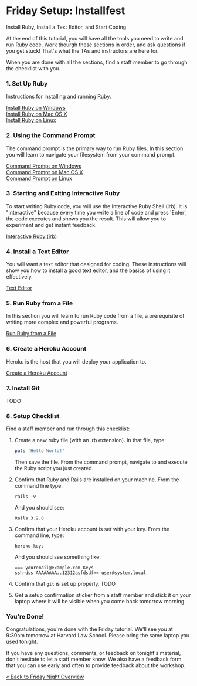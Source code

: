 # Friday Setup: Installfest


Install Ruby, Install a Text Editor, and Start Coding

At the end of this tutorial, you will have all the tools you need to write and run Ruby code. Work thourgh
these sections in order, and ask questions if you get stuck! That's what the TAs and instructors are here for.

When you are done with all the sections, find a staff member to go through the checklist with you.


### 1. Set Up Ruby
Instructions for installing and running Ruby.

[Install Ruby on Windows](/ruby_from_scratch/install/windows)  
[Install Ruby on Mac OS X](/ruby_from_scratch/install/osx)  
[Install Ruby on Linux](/ruby_from_scratch/install/linux)  


### 2. Using the Command Prompt
The command prompt is the primary way to run Ruby files. In this section you will learn to navigate your filesystem
from your command prompt.

[Command Prompt on Windows](/ruby_from_scratch/command_prompt/windows)  
[Command Prompt on Mac OS X](/ruby_from_scratch/command_prompt/osx)  
[Command Prompt on Linux](/ruby_from_scratch/command_prompt/linux)  

### 3. Starting and Exiting Interactive Ruby
To start writing Ruby code, you will use the Interactive Ruby Shell (irb). It is "interactive" because every time you 
write a line of code and press 'Enter', the code executes and shows you the result. This will allow you to experiment
and get instant feedback.

[Interactive Ruby (irb)](/ruby_from_scratch/interactive_ruby/all)  

### 4. Install a Text Editor
You will want a text editor that designed for coding. These instructions will show you how to install a good text 
editor, and the basics of using it effectively.

[Text Editor](/ruby_from_scratch/text_editor/all)  

### 5. Run Ruby from a File
In this section you will learn to run Ruby code from a file, a prerequisite of writing more complex and powerful
programs.

[Run Ruby from a File](/ruby_from_scratch/run_ruby/all)


### 6. Create a Heroku Account
Heroku is the host that you will deploy your application to.

[Create a Heroku Account](/installfest/create_a_heroku_account)

### 7. Install Git

TODO




### 8. Setup Checklist 

Find a staff member and run through this checklist:

1. Create a new ruby file (with an .rb extension). In that file, type:

    ``` ruby
    puts 'Hello World!'
    ```
    Then save the file. From the command prompt, navigate to and execute the Ruby script you just created.

2. Confirm that Ruby and Rails are installed on your machine.  From the command line type:

    ```text
    rails -v
    ```
    
    And you should see:
    
    ```text
    Rails 3.2.8
    ```
    
3. Confirm that your Heroku account is set with your key. From the
   command line, type:

    ```text
    heroku keys
    ```
    And you should see something like:

    ```text
    === youremail@example.com Keys
    ssh-dss AAAAAAAA..12312asfdsdf== user@system.local
    ```

4. Confirm that `git` is set up properly. TODO


5. Get a setup confirmation sticker from a staff member and stick it on
   your laptop where it will be visible when you come back tomorrow morning.


### You're Done!
Congratulations, you're done with the Friday tutorial. We'll see you at 9:30am tomorrow at Harvard Law School. Please bring
the same laptop you used tonight.

If you have any questions, comments, or feedback on tonight's material, don't hesitate to let a staff member know. We 
also have a feedback form that you can use early and often to provide feedback about the workshop. 

[« Back to Friday Night Overview](/friday)
